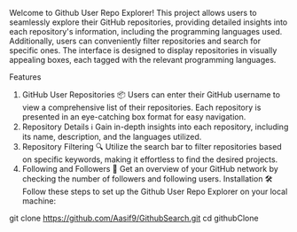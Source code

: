 Welcome to Github User Repo Explorer! This project allows users to seamlessly explore their GitHub repositories, providing detailed insights into each repository's information, including the programming languages used. Additionally, users can conveniently filter repositories and search for specific ones. The interface is designed to display repositories in visually appealing boxes, each tagged with the relevant programming languages.

Features
1. GitHub User Repositories 📦
Users can enter their GitHub username to view a comprehensive list of their repositories.
Each repository is presented in an eye-catching box format for easy navigation.
2. Repository Details ℹ️
Gain in-depth insights into each repository, including its name, description, and the languages utilized.
3. Repository Filtering 🔍
Utilize the search bar to filter repositories based on specific keywords, making it effortless to find the desired projects.
4. Following and Followers 👥
Get an overview of your GitHub network by checking the number of followers and following users.
Installation 🛠️
Follow these steps to set up the Github User Repo Explorer on your local machine:

git clone https://github.com/Aasif9/GithubSearch.git
cd githubClone
